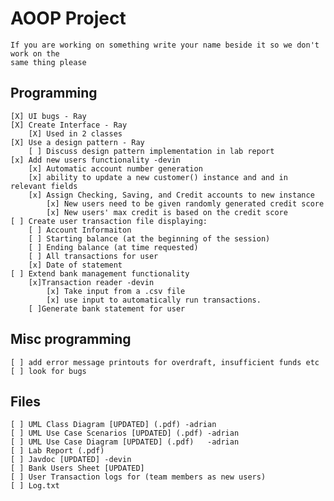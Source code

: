 # AOOP Project
    If you are working on something write your name beside it so we don't work on the
    same thing please

## Programming
    [X] UI bugs - Ray
    [X] Create Interface - Ray
        [X] Used in 2 classes
    [X] Use a design pattern - Ray
        [ ] Discuss design pattern implementation in lab report
    [x] Add new users functionality -devin
        [x] Automatic account number generation
        [x] ability to update a new customer() instance and and in relevant fields
        [x] Assign Checking, Saving, and Credit accounts to new instance
            [x] New users need to be given randomly generated credit score
            [x] New users' max credit is based on the credit score
    [ ] Create user transaction file displaying:
        [ ] Account Informaiton
        [ ] Starting balance (at the beginning of the session)
        [ ] Ending balance (at time requested)
        [ ] All transactions for user
        [x] Date of statement
    [ ] Extend bank management functionality
        [x]Transaction reader -devin
            [x] Take input from a .csv file
            [x] use input to automatically run transactions.
        [ ]Generate bank statement for user

## Misc programming
    [ ] add error message printouts for overdraft, insufficient funds etc
    [ ] look for bugs

## Files
    [ ] UML Class Diagram [UPDATED] (.pdf) -adrian
    [ ] UML Use Case Scenarios [UPDATED] (.pdf) -adrian
    [ ] UML Use Case Diagram [UPDATED] (.pdf)   -adrian
    [ ] Lab Report (.pdf)
    [ ] Javdoc [UPDATED] -devin
    [ ] Bank Users Sheet [UPDATED] 
    [ ] User Transaction logs for (team members as new users)
    [ ] Log.txt
